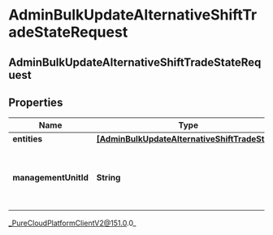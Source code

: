 # AdminBulkUpdateAlternativeShiftTradeStateRequest

## AdminBulkUpdateAlternativeShiftTradeStateRequest

## Properties

|Name | Type | Description | Notes|
|------------ | ------------- | ------------- | -------------|
| **entities** | [**[AdminBulkUpdateAlternativeShiftTradeState]**](AdminBulkUpdateAlternativeShiftTradeState) |  | [optional] |
| **managementUnitId** | **String** | The ID of the management unit for this alternative shift bulk trade update | |



_PureCloudPlatformClientV2@151.0.0_
